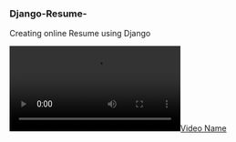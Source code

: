 ### Django-Resume-
Creating online Resume using Django


[![Video Name](https://github.com/harshitpathak18/Django-Resume-/master/Demo.mp4)](https://github.com/harshitpathak18/Django-Resume-/blob/0952457046ff55da8dbe0ea7c0de78e9fcc98596/Demo.mp4)
